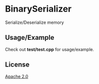 # BinarySerializer

Serialize/Deserialize memory

## Usage/Example
Check out **test/test.cpp** for usage/example.

## License
[Apache 2.0](https://raw.githubusercontent.com/Dan-J-D/BinarySerializer/main/LISCENSE)